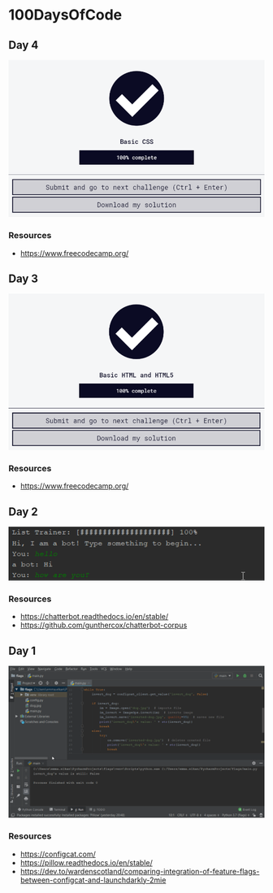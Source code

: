 # 100DaysOfCode

## Day 4

<img src="https://github.com/EmElkan/100DaysOfCode/blob/master/images/day4.PNG" alt="Image of free code camp completed html">

### Resources

- https://www.freecodecamp.org/

## Day 3

<img src="https://github.com/EmElkan/100DaysOfCode/blob/master/images/day3.PNG" alt="Image of free code camp completed html">

### Resources

- https://www.freecodecamp.org/

## Day 2

<img src="https://github.com/EmElkan/100DaysOfCode/blob/master/images/chat-bot.gif" alt="Gif of terminal">

### Resources

- https://chatterbot.readthedocs.io/en/stable/
- https://github.com/gunthercox/chatterbot-corpus

## Day 1

<img src="https://github.com/EmElkan/100DaysOfCode/blob/master/images/pil-flag.gif" alt="Gif of pycharm and catconfig">

### Resources

- https://configcat.com/
- https://pillow.readthedocs.io/en/stable/
- https://dev.to/wardenscotland/comparing-integration-of-feature-flags-between-configcat-and-launchdarkly-2mie

